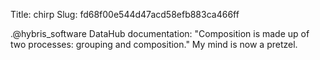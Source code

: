 Title: chirp
Slug: fd68f00e544d47acd58efb883ca466ff

.@hybris_software DataHub documentation: "Composition is made up of two processes: grouping and composition." My mind is now a pretzel.
